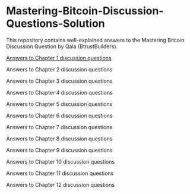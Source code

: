# Mastering-Bitcoin-Discussion-Questions-Solution

This repository contains well-explained answers to the Mastering Bitcoin Discussion Question by Qala (BtrustBuilders).

[Answers to Chapter 1 discussion questions](./Chapter1_Answers.md)

Answers to Chapter 2 discussion questions

Answers to Chapter 3 discussion questions

Answers to Chapter 4 discussion questions

Answers to Chapter 5 discussion questions

Answers to Chapter 6 discussion questions

Answers to Chapter 7 discussion questions

Answers to Chapter 8 discussion questions

Answers to Chapter 9 discussion questions

Answers to Chapter 10 discussion questions

Answers to Chapter 11 discussion questions

Answers to Chapter 12 discussion questions
